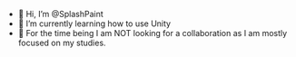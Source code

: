 - 👋 Hi, I’m @SplashPaint
- 🌱 I’m currently learning how to use Unity
- 💞️ For the time being I am NOT looking for a collaboration as I am mostly focused on my studies.

<!---
SplashPaint/SplashPaint is a ✨ special ✨ repository because its `README.md` (this file) appears on your GitHub profile.
You can click the Preview link to take a look at your changes.
--->
